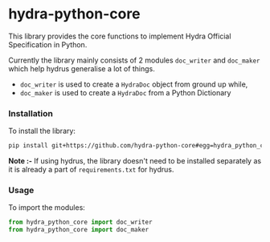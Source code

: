 # hydra-python-core
This library provides the core functions to implement Hydra Official Specification in Python.

Currently the library mainly consists of 2 modules `doc_writer` and `doc_maker` which help hydrus generalise a lot of things.

- `doc_writer` is used to create a `HydraDoc` object from ground up while,
- `doc_maker` is used to create a `HydraDoc` from a Python Dictionary



### Installation

To install the library:

```bash
pip install git+https://github.com/hydra-python-core#egg=hydra_python_core
```

**Note :-** If using hydrus, the library doesn't need to be installed separately as it is already a part of `requirements.txt` for hydrus.



### Usage

To import the modules:

```python
from hydra_python_core import doc_writer
from hydra_python_core import doc_maker
```